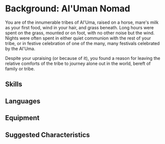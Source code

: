 # Background: Al'Uman Nomad
You are of the innumerable tribes of Al'Uma, raised on a horse, mare's milk as your first food, wind in your hair, and grass beneath. Long hours were spent on the grass, mounted or on foot, with no other noise but the wind. Nights were often spent in either quiet communion with the rest of your tribe, or in festive celebration of one of the many, many festivals celebrated by the Al'Uma.

Despite your upraising (or because of it), you found a reason for leaving the relative comforts of the tribe to journey alone out in the world, bereft of family or tribe.

## Skills

## Languages

## Equipment

## Suggested Characteristics

